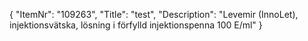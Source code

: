 {
  "ItemNr": "109263",
  "Title": "test",
  "Description": "Levemir (InnoLet), injektionsvätska, lösning i förfylld injektionspenna 100 E/ml"
}